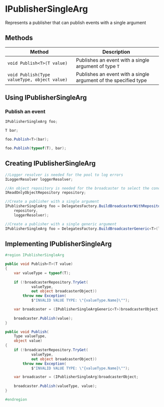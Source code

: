 # IPublisherSingleArg

Represents a publisher that can publish events with a single argument

## Methods

Method | Description
--- | ---
`void Publish<T>(T value)` | Publishes an event with a single argument of type `T`
`void Publish(Type valueType, object value)` | Publishes an event with a single argument of the specified type

## Using IPublisherSingleArg

### Publish an event

```csharp
IPublisherSingleArg foo;

T bar;

foo.Publish<T>(bar);

foo.Publish(typeof(T), bar);
```

## Creating IPublisherSingleArg

```csharp
//Logger resolver is needed for the pool to log errors
ILoggerResolver loggerResolver;

//An object repository is needed for the broadcaster to select the concrete broadcaster for a given argument type
IReadOnlyObjectRepository repository;

//Create a publisher with a single argument
IPublisherSingleArg foo = DelegatesFactory.BuildBroadcasterWithRepository(
    repository,
    loggerResolver);

//Create a publisher with a single generic argument
IPublisherSingleArg foo = DelegatesFactory.BuildBroadcasterGeneric<T>(loggerResolver);
```

## Implementing IPublisherSingleArg

```csharp
#region IPublisherSingleArg

public void Publish<T>(T value)
{
	var valueType = typeof(T);
	
	if (!broadcasterRepository.TryGet(
			valueType,
			out object broadcasterObject))
		throw new Exception(
			$"INVALID VALUE TYPE: \"{valueType.Name}\"");

	var broadcaster = (IPublisherSingleArgGeneric<T>)broadcasterObject;
	
	broadcaster.Publish(value);
}

public void Publish(
	Type valueType,
	object value)
{
	if (!broadcasterRepository.TryGet(
			valueType,
			out object broadcasterObject))
		throw new Exception(
			$"INVALID VALUE TYPE: \"{valueType.Name}\"");

	var broadcaster = (IPublisherSingleArg)broadcasterObject;
	
	broadcaster.Publish(valueType, value);
}

#endregion
```

